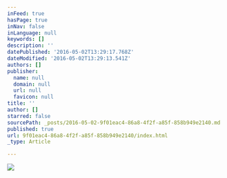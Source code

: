 ```yaml
---
inFeed: true
hasPage: true
inNav: false
inLanguage: null
keywords: []
description: ''
datePublished: '2016-05-02T13:29:17.768Z'
dateModified: '2016-05-02T13:29:13.541Z'
authors: []
publisher:
  name: null
  domain: null
  url: null
  favicon: null
title: ''
author: []
starred: false
sourcePath: _posts/2016-05-02-9f01eac4-86a8-4f2f-a85f-858b949e2140.md
published: true
url: 9f01eac4-86a8-4f2f-a85f-858b949e2140/index.html
_type: Article

---
```

![](https://the-grid-user-content.s3-us-west-2.amazonaws.com/9255a09a-72cc-4074-be42-0bf192889e5b.jpg)